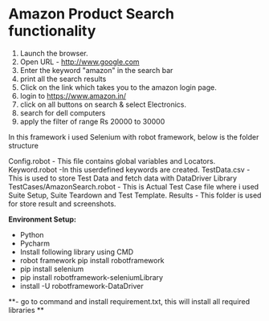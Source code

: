 # Amazon Product Search functionality
1. Launch the browser.
2. Open URL - http://www.google.com
3. Enter the keyword "amazon" in the search bar
4. print all the search results
5. Click on the link which takes you to the amazon login page.
6. login to https://www.amazon.in/
7. click on all buttons on search & select Electronics.
8. search for dell computers
9. apply the filter of range Rs 20000 to 30000

In this framework i used Selenium with robot framework, below is the folder structure

Config.robot - This file contains global variables and Locators.
Keyword.robot -In this userdefined keywords are created.
TestData.csv - This is used to store Test Data and fetch data with DataDriver Library
TestCases/AmazonSearch.robot - This is Actual Test Case file where i used Suite Setup, Suite Teardown and Test Template.
Results - This folder is used for store result and screenshots.


**Environment Setup:**
- Python
- Pycharm
- Install following library using CMD
- robot framework pip install robotframework
- pip install selenium
- pip install robotframework-seleniumLibrary
- install -U robotframework-DataDriver

**- go to command and install requirement.txt, this will install all required libraries
**

